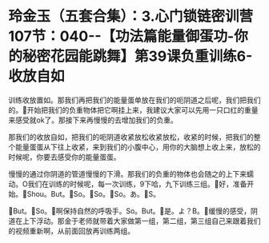 # 玲金玉（五套合集）：3.心门锁链密训营 107节：040--【功法篇能量御蛋功-你的秘密花园能跳舞】第39课负重训练6-收放自如

训练收放置如。那我们再把我们的能量蛋单放在我们的呃阴道之后呢，我们把我们的。🎼开始把我们的负重物体把它啊挂上来，我建议大家可以先用一只口红的重量来感受就ok了。那接下来再慢慢的去增加我们的负重。

那我们的收放自如，把我们的呃阴道收紧放松收紧放松，收紧的时候，把我们的整个能量蛋蛋从下往上收紧，来到我们的小腹中心，用你的大脑想上收上来，放松的时候呢，你要去感受你的能量蛋蛋。

慢慢的通过你阴道的管道慢慢的下滑。那我们的负重的物体也会随之的上下来蠕动。O我们在训练的时候呢，每一次训练，9下哈，九下训练三组。🎼好，准备开始。🎼Shou。But。🎼So。🎼So。🎼So。あ。🎼S。

🎼But。🎼So。🎼啊保持自然的呼吸手。So。But。🎼是。よ？B。🎼缓慢的感受，阴道在上下浮动。那金于老师就带着大家做第一组，第二组，第三组自己来跟着我们的视频重新啊，从前面回放再训练两组。

